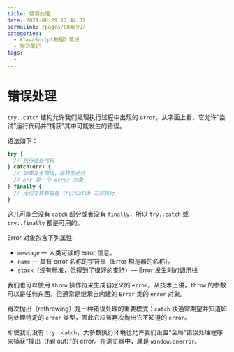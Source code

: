 ```yaml
---
title: 错误处理
date: 2021-06-29 17:44:37
permalink: /pages/084c99/
categories:
  - 《JavaScript教程》笔记
  - 学习笔记
tags:
  - 
---
```

# 错误处理

`try..catch` 结构允许我们处理执行过程中出现的 `error`。从字面上看，它允许“尝试”运行代码并“捕获”其中可能发生的错误。

语法如下：

```js
try {
  // 执行此处代码
} catch(err) {
  // 如果发生错误，跳转至此处
  // err 是一个 error 对象
} finally {
  // 无论怎样都会在 try/catch 之后执行
}
```
这儿可能会没有 `catch` 部分或者没有 `finally`，所以 `try..catch` 或 `try..finally` 都是可用的。

Error 对象包含下列属性:

+ `message` — 人类可读的 error 信息。
+ `name` — 具有 error 名称的字符串（Error 构造器的名称）。
+ `stack`（没有标准，但得到了很好的支持）— Error 发生时的调用栈

我们也可以使用 `throw` 操作符来生成自定义的 `error`。从技术上讲，`throw` 的参数可以是任何东西，但通常是继承自内建的 `Error` 类的 `error` 对象。

再次抛出（rethrowing）是一种错误处理的重要模式：`catch` 块通常期望并知道如何处理特定的 `error` 类型，因此它应该再次抛出它不知道的 `error`。

即使我们没有 `try..catch`，大多数执行环境也允许我们设置“全局”错误处理程序来捕获“掉出（fall out）”的 error。在浏览器中，就是 `window.onerror`。